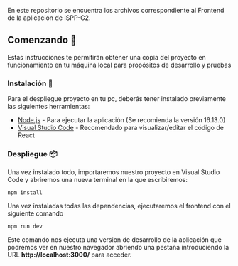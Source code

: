 En este repositorio se encuentra los archivos correspondiente al Frontend de la aplicacion de ISPP-G2.

## Comenzando 🚀

Estas instrucciones te permitirán obtener una copia del proyecto en funcionamiento en tu máquina local para propósitos de desarrollo y pruebas

### Instalación 🔧

Para el despliegue proyecto en tu pc, deberás tener instalado previamente las siguientes herramientas:

* [Node.js](https://nodejs.org/es/download/) - Para ejecutar la aplicación (Se recomienda la versión 16.13.0)
* [Visual Studio Code](https://code.visualstudio.com/download) - Recomendado para visualizar/editar el código de React

### Despliegue 📦

Una vez instalado todo, importaremos nuestro proyecto en Visual Studio Code y abriremos una nueva terminal en la que escribiremos:

```
npm install
```

Una vez instaladas todas las dependencias, ejecutaremos el frontend con el siguiente comando 

```
npm run dev
```
Este comando nos ejecuta una version de desarrollo de la aplicación que podremos ver en nuestro navegador abriendo una pestaña introduciendo la URL <b>http://localhost:3000/</b> para acceder.